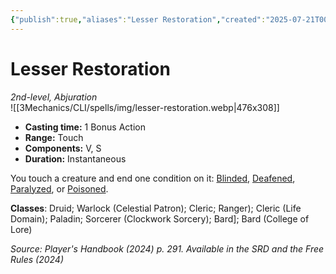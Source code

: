 ```yaml
---
{"publish":true,"aliases":"Lesser Restoration","created":"2025-07-21T00:38:35.401+02:00","modified":"2025-07-27T20:38:06.183+02:00","cssclasses":"json5e-spell"}
---
```


# Lesser Restoration
*2nd-level, Abjuration*  
![[3Mechanics/CLI/spells/img/lesser-restoration.webp|476x308]]

- **Casting time:** 1 Bonus Action
- **Range:** Touch
- **Components:** V, S
- **Duration:** Instantaneous

You touch a creature and end one condition on it: [Blinded](/3Mechanics/CLI/conditions.md#Blinded), [Deafened](/3Mechanics/CLI/conditions.md#Deafened), [Paralyzed](/3Mechanics/CLI/conditions.md#Paralyzed), or [Poisoned](/3Mechanics/CLI/conditions.md#Poisoned).

**Classes**: Druid; Warlock (Celestial Patron); Cleric; Ranger); Cleric (Life Domain); Paladin; Sorcerer (Clockwork Sorcery); Bard]; Bard (College of Lore)

*Source: Player's Handbook (2024) p. 291. Available in the <span title='Systems Reference Document (5.2)'>SRD</span> and the Free Rules (2024)*